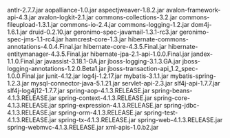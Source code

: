 antlr-2.7.7.jar
aopalliance-1.0.jar
aspectjweaver-1.8.2.jar
avalon-framework-api-4.3.jar
avalon-logkit-2.1.jar
commons-collections-3.2.jar
commons-fileupload-1.3.1.jar
commons-io-2.4.jar
commons-logging-1.2.jar
dom4j-1.6.1.jar
druid-0.2.10.jar
geronimo-spec-javamail-1.3.1-rc3.jar
geronimo-spec-jms-1.1-rc4.jar
hamcrest-core-1.3.jar
hibernate-commons-annotations-4.0.4.Final.jar
hibernate-core-4.3.5.Final.jar
hibernate-entitymanager-4.3.5.Final.jar
hibernate-jpa-2.1-api-1.0.0.Final.jar
jandex-1.1.0.Final.jar
javassist-3.18.1-GA.jar
jboss-logging-3.1.3.GA.jar
jboss-logging-annotations-1.2.0.Beta1.jar
jboss-transaction-api_1.2_spec-1.0.0.Final.jar
junit-4.12.jar
log4j-1.2.17.jar
mybatis-3.1.1.jar
mybatis-spring-1.2.3.jar
mysql-connector-java-5.1.21.jar
servlet-api-2.3.jar
slf4j-api-1.7.7.jar
slf4j-log4j12-1.7.7.jar
spring-aop-4.1.3.RELEASE.jar
spring-beans-4.1.3.RELEASE.jar
spring-context-4.1.3.RELEASE.jar
spring-core-4.1.3.RELEASE.jar
spring-expression-4.1.3.RELEASE.jar
spring-jdbc-4.1.3.RELEASE.jar
spring-orm-4.1.3.RELEASE.jar
spring-test-4.1.3.RELEASE.jar
spring-tx-4.1.3.RELEASE.jar
spring-web-4.1.3.RELEASE.jar
spring-webmvc-4.1.3.RELEASE.jar
xml-apis-1.0.b2.jar